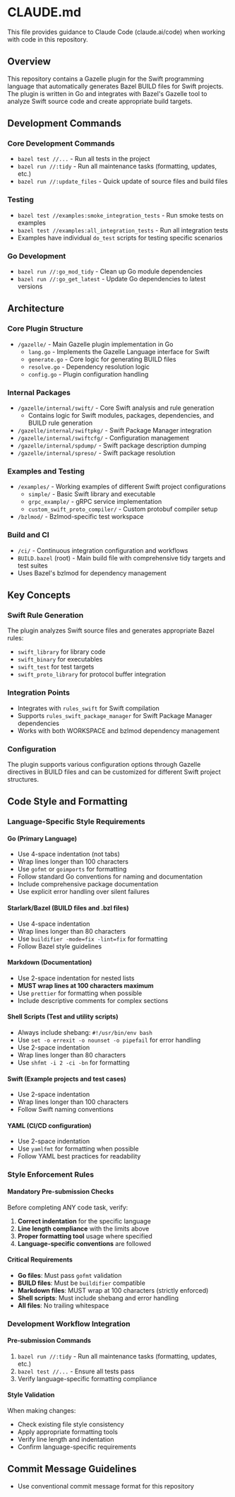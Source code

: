 # CLAUDE.md

This file provides guidance to Claude Code (claude.ai/code) when working with code in this
repository.

## Overview

This repository contains a Gazelle plugin for the Swift programming language that automatically
generates Bazel BUILD files for Swift projects. The plugin is written in Go and integrates with
Bazel's Gazelle tool to analyze Swift source code and create appropriate build targets.

## Development Commands

### Core Development Commands

- `bazel test //...` - Run all tests in the project
- `bazel run //:tidy` - Run all maintenance tasks (formatting, updates, etc.)
- `bazel run //:update_files` - Quick update of source files and build files

### Testing

- `bazel test //examples:smoke_integration_tests` - Run smoke tests on examples
- `bazel test //examples:all_integration_tests` - Run all integration tests
- Examples have individual `do_test` scripts for testing specific scenarios

### Go Development

- `bazel run //:go_mod_tidy` - Clean up Go module dependencies
- `bazel run //:go_get_latest` - Update Go dependencies to latest versions

## Architecture

### Core Plugin Structure

- `/gazelle/` - Main Gazelle plugin implementation in Go
  - `lang.go` - Implements the Gazelle Language interface for Swift
  - `generate.go` - Core logic for generating BUILD files
  - `resolve.go` - Dependency resolution logic
  - `config.go` - Plugin configuration handling

### Internal Packages

- `/gazelle/internal/swift/` - Core Swift analysis and rule generation
  - Contains logic for Swift modules, packages, dependencies, and BUILD rule generation
- `/gazelle/internal/swiftpkg/` - Swift Package Manager integration
- `/gazelle/internal/swiftcfg/` - Configuration management
- `/gazelle/internal/spdump/` - Swift package description dumping
- `/gazelle/internal/spreso/` - Swift package resolution

### Examples and Testing

- `/examples/` - Working examples of different Swift project configurations
  - `simple/` - Basic Swift library and executable
  - `grpc_example/` - gRPC service implementation
  - `custom_swift_proto_compiler/` - Custom protobuf compiler setup
- `/bzlmod/` - Bzlmod-specific test workspace

### Build and CI

- `/ci/` - Continuous integration configuration and workflows
- `BUILD.bazel` (root) - Main build file with comprehensive tidy targets and test suites
- Uses Bazel's bzlmod for dependency management

## Key Concepts

### Swift Rule Generation

The plugin analyzes Swift source files and generates appropriate Bazel rules:

- `swift_library` for library code
- `swift_binary` for executables
- `swift_test` for test targets
- `swift_proto_library` for protocol buffer integration

### Integration Points

- Integrates with `rules_swift` for Swift compilation
- Supports `rules_swift_package_manager` for Swift Package Manager dependencies
- Works with both WORKSPACE and bzlmod dependency management

### Configuration

The plugin supports various configuration options through Gazelle directives in BUILD files and can
be customized for different Swift project structures.

## Code Style and Formatting

### Language-Specific Style Requirements

#### Go (Primary Language)

- Use 4-space indentation (not tabs)
- Wrap lines longer than 100 characters
- Use `gofmt` or `goimports` for formatting
- Follow standard Go conventions for naming and documentation
- Include comprehensive package documentation
- Use explicit error handling over silent failures

#### Starlark/Bazel (BUILD files and .bzl files)

- Use 4-space indentation
- Wrap lines longer than 80 characters
- Use `buildifier -mode=fix -lint=fix` for formatting
- Follow Bazel style guidelines

#### Markdown (Documentation)

- Use 2-space indentation for nested lists
- **MUST wrap lines at 100 characters maximum**
- Use `prettier` for formatting when possible
- Include descriptive comments for complex sections

#### Shell Scripts (Test and utility scripts)

- Always include shebang: `#!/usr/bin/env bash`
- Use `set -o errexit -o nounset -o pipefail` for error handling
- Use 2-space indentation
- Wrap lines longer than 80 characters
- Use `shfmt -i 2 -ci -bn` for formatting

#### Swift (Example projects and test cases)

- Use 2-space indentation
- Wrap lines longer than 100 characters
- Follow Swift naming conventions

#### YAML (CI/CD configuration)

- Use 2-space indentation
- Use `yamlfmt` for formatting when possible
- Follow YAML best practices for readability

### Style Enforcement Rules

#### Mandatory Pre-submission Checks

Before completing ANY code task, verify:

1. **Correct indentation** for the specific language
2. **Line length compliance** with the limits above
3. **Proper formatting tool** usage where specified
4. **Language-specific conventions** are followed

#### Critical Requirements

- **Go files**: Must pass `gofmt` validation
- **BUILD files**: Must be `buildifier` compatible
- **Markdown files**: MUST wrap at 100 characters (strictly enforced)
- **Shell scripts**: Must include shebang and error handling
- **All files**: No trailing whitespace

### Development Workflow Integration

#### Pre-submission Commands

1. `bazel run //:tidy` - Run all maintenance tasks (formatting, updates, etc.)
2. `bazel test //...` - Ensure all tests pass
3. Verify language-specific formatting compliance

#### Style Validation

When making changes:

- Check existing file style consistency
- Apply appropriate formatting tools
- Verify line length and indentation
- Confirm language-specific requirements

## Commit Message Guidelines

- Use conventional commit message format for this repository
